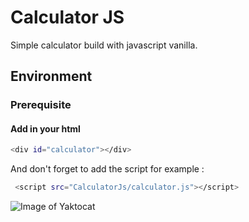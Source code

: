# Calculator JS 

Simple calculator build with javascript vanilla.

## Environment

### Prerequisite

#### Add in your html 
```bash
<div id="calculator"></div>
```
And don't forget to add the script for example :
```bash
 <script src="CalculatorJs/calculator.js"></script> 
 ```

 ![Image of Yaktocat](https://octodex.github.com/images/yaktocat.png)
